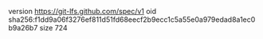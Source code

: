 version https://git-lfs.github.com/spec/v1
oid sha256:f1dd9a06f3276ef811d51fd68eecf2b9ecc1c5a55e0a979edad8a1ec0b9a26b7
size 724
